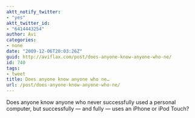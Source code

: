 ```yaml
---
aktt_notify_twitter:
- "yes"
aktt_twitter_id:
- "6414443254"
author: Avi
categories:
- none
date: "2009-12-06T20:03:26Z"
guid: http://aviflax.com/post/does-anyone-know-anyone-who-ne/
id: 740
tags:
- tweet
title: Does anyone know anyone who ne…
url: /post/does-anyone-know-anyone-who-ne/
---
```

Does anyone know anyone who never successfully used a personal computer, but successfully — and fully — uses an iPhone or iPod Touch?